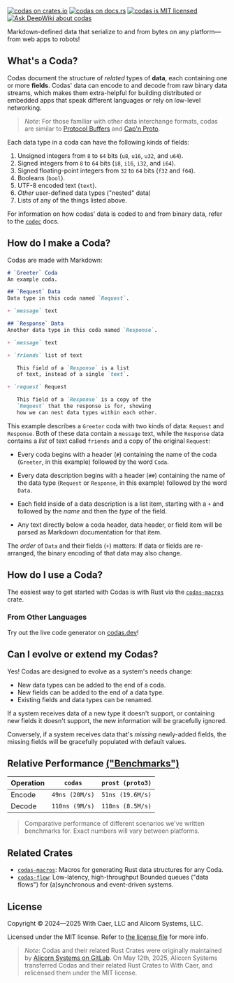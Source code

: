 [![`codas` on crates.io](https://img.shields.io/crates/v/codas)](https://crates.io/crates/codas)
[![`codas` on docs.rs](https://img.shields.io/docsrs/codas)](https://docs.rs/codas/)
[![`codas` is MIT licensed](https://img.shields.io/badge/license-MIT-blue.svg)](https://github.com/with-caer/codas/blob/main/LICENSE.txt)
[![Ask DeepWiki about `codas`](https://deepwiki.com/badge.svg)](https://deepwiki.com/with-caer/codas)

Markdown-defined data that serialize to and from bytes
on any platform—from web apps to robots!

## What's a Coda?

Codas document the structure of _related_ types of
**data**, each containing one or more **fields**.
Codas' data can encode to and decode from raw binary
data streams, which makes them extra-helpful for
building distributed or embedded apps that speak
different languages or rely on low-level networking.

> _Note_: For those familiar with other data
> interchange formats, codas are similar to
> [Protocol Buffers](https://github.com/protocolbuffers/protobuf)
> and [Cap'n Proto](https://capnproto.org/).

Each data type in a coda can have the following
kinds of fields:

1. Unsigned integers from `8` to `64` bits
   (`u8`, `u16`, `u32`, and `u64`).
2. Signed integers from `8` to `64` bits
   (`i8`, `i16`, `i32`, and `i64`).
3. Signed floating-point integers from `32` to `64` bits
   (`f32` and `f64`).
4. Booleans (`bool`).
5. UTF-8 encoded text (`text`).
6. _Other_ user-defined data types ("nested" data)
7. Lists of any of the things listed above.

For information on how codas' data is coded to and
from binary data, refer to the [`codec`](https://docs.rs/codas/latest/codas/codec) docs.

## How do I make a Coda?

Codas are made with Markdown:

```markdown
# `Greeter` Coda
An example coda.

## `Request` Data
Data type in this coda named `Request`.

+ `message` text

## `Response` Data
Another data type in this coda named `Response`.

+ `message` text

+ `friends` list of text

   This field of a `Response` is a list
   of text, instead of a single `text`.

+ `request` Request

   This field of a `Response` is a copy of the
   `Request` that the response is for, showing
   how we can nest data types within each other.
```

This example describes a `Greeter` coda with two
kinds of data: `Request` and `Response`. Both of
these data contain a `message` text, while the
`Response` data contains a _list_ of text called
`friends` and a copy of the original `Request`:

- Every coda begins with a header (`#`) containing
the name of the coda (`Greeter`, in this example)
followed by the word `Coda`.

- Every data description begins with a header (`##`)
containing the name of the data type (`Request` or `Response`,
in this example) followed by the word `Data`.

- Each field inside of a data description is a list item,
starting with a `+` and followed by the _name_ and then
the _type_ of the field.

- Any text directly below a coda header, data header,
or field item will be parsed as Markdown documentation
for that item.

The _order_ of `Data` and their fields (`+`) matters: If
data or fields are re-arranged, the binary encoding of that
data may also change.

## How do I use a Coda?

The easiest way to get started with Codas is with Rust via
the [`codas-macros`](https://crates.io/crates/codas-macros)
crate.

### From Other Languages

Try out the live code generator on [codas.dev](https://www.codas.dev)!

## Can I evolve or extend my Codas?

Yes! Codas are designed to evolve as a system's
needs change: 

- New data types can be added to the end of a coda.
- New fields can be added to the end of a data type.
- Existing fields and data types can be renamed.

If a system receives data of a new type it doesn't
support, or containing new fields it doesn't support,
the new information will be gracefully ignored.

Conversely, if a system receives data that's _missing_
newly-added fields, the missing fields will be gracefully
populated with default values.

## Relative Performance [("Benchmarks")](https://github.com/with-caer/codas/blob/main/codas/benches/codecs.rs)

Operation | `codas` | `prost (proto3)`
--|--|--
Encode | `49ns (20M/s)` | `51ns (19.6M/s)`
Decode | `110ns (9M/s)` | `118ns (8.5M/s)`

> Comparative performance of different scenarios we've written
> benchmarks for. Exact numbers will vary between platforms.

## Related Crates

- [`codas-macros`](https://crates.io/crates/codas-macros): Macros for
  generating Rust data structures for any Coda.
- [`codas-flow`](https://crates.io/crates/codas-flow): Low-latency,
  high-throughput Bounded queues (\"data flows\") for (a)synchronous
  and event-driven systems.

## License

Copyright © 2024—2025 With Caer, LLC and Alicorn Systems, LLC.

Licensed under the MIT license. Refer to [the license file](https://github.com/with-caer/codas/blob/main/LICENSE.txt) for more info.

> _Note_: Codas and their related Rust Crates were originally maintained
> by [Alicorn Systems on GitLab](https://gitlab.com/alicorn/pub/alicorn).
> On May 12th, 2025, Alicorn Systems transferred Codas and their related
> Rust Crates to With Caer, and relicensed them under the MIT license.
